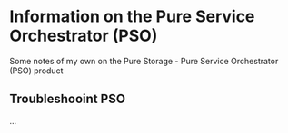 # Information on the Pure Service Orchestrator (PSO)
Some notes of my own on the Pure Storage - Pure Service Orchestrator (PSO) product

## Troubleshooint PSO
...